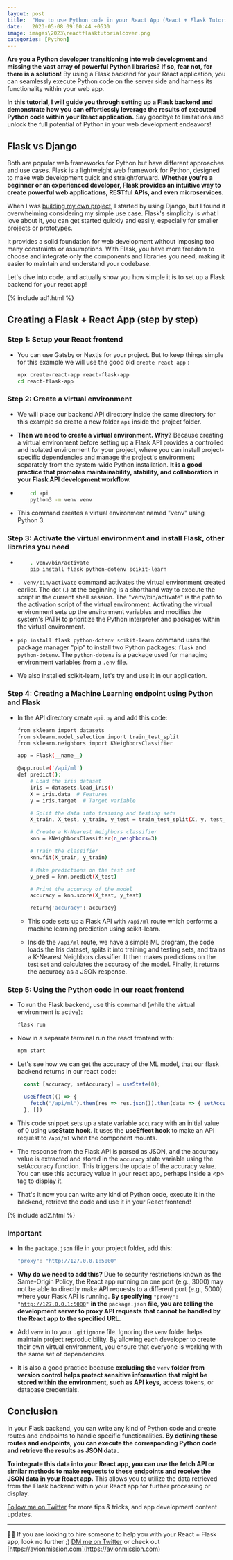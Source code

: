 ```yaml
---
layout: post
title:  "How to use Python code in your React App (React + Flask Tutorial)"
date:   2023-05-08 09:00:44 +0530
image: images\2023\reactflasktutorialcover.png
categories: [Python]
---
```


**Are you a Python developer transitioning into web development and missing the vast array of powerful Python libraries? If so, fear not, for there is a solution!** By using a Flask backend for your React application, you can seamlessly execute Python code on the server side and harness its functionality within your web app.

**In this tutorial, I will guide you through setting up a Flask backend and demonstrate how you can effortlessly leverage the results of executed Python code within your React application.** Say goodbye to limitations and unlock the full potential of Python in your web development endeavors!

## Flask vs Django

Both are popular web frameworks for Python but have different approaches and use cases. Flask is a lightweight web framework for Python, designed to make web development quick and straightforward. **Whether you're a beginner or an experienced developer, Flask provides an intuitive way to create powerful web applications, RESTful APIs, and even microservices**.

When I was [building my own project](https://github.com/avionmission/smartfeedai/tree/42e8289e53c68207f09388dc72f8fbda760c689a), I started by using Django, but I found it overwhelming considering my simple use case. Flask's simplicity is what I love about it, you can get started quickly and easily, especially for smaller projects or prototypes.

It provides a solid foundation for web development without imposing too many constraints or assumptions. With Flask, you have more freedom to choose and integrate only the components and libraries you need, making it easier to maintain and understand your codebase.

Let's dive into code, and actually show you how simple it is to set up a Flask backend for your react app!

{% include ad1.html %}

## Creating a Flask + React App (step by step)

### **Step 1:** Setup your React frontend

* You can use Gatsby or Nextjs for your project. But to keep things simple for this example we will use the good old `create react app` :
    
    ```bash
    npx create-react-app react-flask-app
    cd react-flask-app
    ```
    

### **Step 2:** Create a virtual environment

* We will place our backend API directory inside the same directory for this example so create a new folder `api` inside the project folder.
    
* **Then we need to create a virtual environment. Why?** Because creating a virtual environment before setting up a Flask API provides a controlled and isolated environment for your project, where you can install project-specific dependencies and manage the project's environment separately from the system-wide Python installation. **It is a good practice that promotes maintainability, stability, and collaboration in your Flask API development workflow.**
    
* ```bash
      cd api
      python3 -m venv venv
    ```
    
* This command creates a virtual environment named "venv" using Python 3.
    

### Step 3: Activate the virtual environment and install Flask, other libraries you need

* ```bash
      . venv/bin/activate 
      pip install flask python-dotenv scikit-learn
    ```
    
* `. venv/bin/activate` command activates the virtual environment created earlier. The dot (.) at the beginning is a shorthand way to execute the script in the current shell session. The "venv/bin/activate" is the path to the activation script of the virtual environment. Activating the virtual environment sets up the environment variables and modifies the system's PATH to prioritize the Python interpreter and packages within the virtual environment.
    
* `pip install flask python-dotenv scikit-learn` command uses the package manager "pip" to install two Python packages: `flask` and `python-dotenv`. The `python-dotenv` is a package used for managing environment variables from a `.env` file.
    
* We also installed scikit-learn, let's try and use it in our application.
    

### Step 4: Creating a Machine Learning endpoint using Python and Flask

* In the API directory create `api.py` and add this code:
    
    ```bash
    from sklearn import datasets
    from sklearn.model_selection import train_test_split
    from sklearn.neighbors import KNeighborsClassifier
    
    app = Flask(__name__)
    
    @app.route('/api/ml')
    def predict():
        # Load the iris dataset
        iris = datasets.load_iris()
        X = iris.data  # Features
        y = iris.target  # Target variable
    
        # Split the data into training and testing sets
        X_train, X_test, y_train, y_test = train_test_split(X, y, test_size=0.2, random_state=42)
    
        # Create a K-Nearest Neighbors classifier
        knn = KNeighborsClassifier(n_neighbors=3)
    
        # Train the classifier
        knn.fit(X_train, y_train)
    
        # Make predictions on the test set
        y_pred = knn.predict(X_test)
    
        # Print the accuracy of the model
        accuracy = knn.score(X_test, y_test)
    
        return{'accuracy': accuracy}
    ```
    
    * This code sets up a Flask API with `/api/ml` route which performs a machine learning prediction using scikit-learn.
        
    * Inside the `/api/ml` route, we have a simple ML program, the code loads the Iris dataset, splits it into training and testing sets, and trains a K-Nearest Neighbors classifier. It then makes predictions on the test set and calculates the accuracy of the model. Finally, it returns the accuracy as a JSON response.
        

### Step 5: Using the Python code in our react frontend

* To run the Flask backend, use this command (while the virtual environment is active):
    
    ```bash
    flask run
    ```
    
* Now in a separate terminal run the react frontend with:
    
    ```bash
    npm start
    ```
    
* Let's see how we can get the accuracy of the ML model, that our flask backend returns in our react code:
    
    ```javascript
      const [accuracy, setAccuracy] = useState(0);
    
      useEffect(() => {
        fetch("/api/ml").then(res => res.json()).then(data => { setAccuracy(data.accuracy) });
      }, [])
    ```
    
* This code snippet sets up a state variable `accuracy` with an initial value of 0 using **useState hook**. It uses the **useEffect hook** to make an API request to `/api/ml` when the component mounts.
    
* The response from the Flask API is parsed as JSON, and the accuracy value is extracted and stored in the `accuracy` state variable using the setAccuracy function. This triggers the update of the accuracy value. You can use this accuracy value in your react app, perhaps inside a &lt;p&gt; tag to display it.
    
* That's it now you can write any kind of Python code, execute it in the backend, retrieve the code and use it in your React frontend!

{% include ad2.html %}
    

### Important

* In the `package.json` file in your project folder, add this:
    
    ```javascript
    "proxy": "http://127.0.0.1:5000"
    ```
    
* **Why do we need to add this?** Due to security restrictions known as the Same-Origin Policy, the React app running on one port (e.g., 3000) may not be able to directly make API requests to a different port (e.g., 5000) where your Flask API is running. **By specifying** `"proxy": "`[`http://127.0.0.1:5000`](http://127.0.0.1:5000)`"` **in the** `package.json` **file, you are telling the development server to proxy API requests that cannot be handled by the React app to the specified URL.**
    
* Add `venv` in to your `.gitignore` file. Ignoring the `venv` folder helps maintain project reproducibility. By allowing each developer to create their own virtual environment, you ensure that everyone is working with the same set of dependencies.
    
* It is also a good practice because **excluding the** `venv` **folder from version control helps protect sensitive information that might be stored within the environment, such as API keys**, access tokens, or database credentials.
    

## Conclusion

In your Flask backend, you can write any kind of Python code and create routes and endpoints to handle specific functionalities. **By defining these routes and endpoints, you can execute the corresponding Python code and retrieve the results as JSON data.**

**To integrate this data into your React app, you can use the fetch API or similar methods to make requests to these endpoints and receive the JSON data in your React app.** This allows you to utilize the data retrieved from the Flask backend within your React app for further processing or display.

[Follow me on Twitter](https://twitter.com/avionmission) for more tips & tricks, and app development content updates.

---

👨‍💻 If you are looking to hire someone to help you with your React + Flask app, look no further ;) [DM me on Twitter](https://twitter.com/avionmission) or check out [https://avionmission.com](https://avionmission.com)